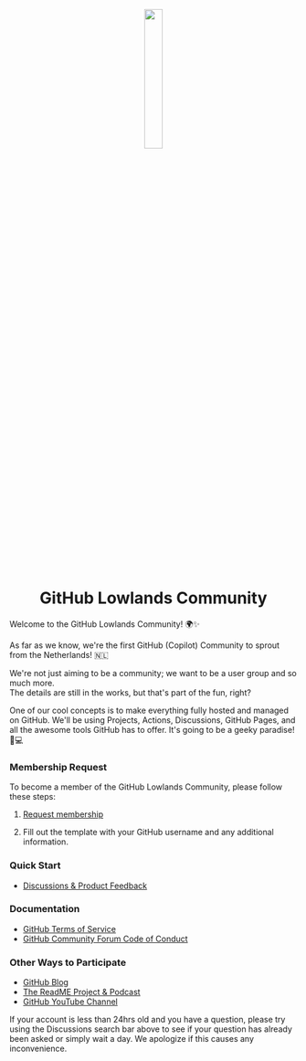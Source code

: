 <p align="center">
  <img style="width: 25%" src="https://github.com/user-attachments/assets/a9ef43a6-51bf-4526-8295-a6c3ca11c016" />
  <h1 align="center">GitHub Lowlands Community</h1>
</p>



Welcome to the GitHub Lowlands Community! 🌍✨  
  
As far as we know, we're the first GitHub (Copilot) Community to sprout from the Netherlands! 🇳🇱

We're not just aiming to be a community; we want to be a user group and so much more.  
The details are still in the works, but that's part of the fun, right?

One of our cool concepts is to make everything fully hosted and managed on GitHub. We'll be using Projects, Actions, Discussions, GitHub Pages, and all the awesome tools GitHub has to offer. It's going to be a geeky paradise! 🚀💻

### Membership Request

To become a member of the GitHub Lowlands Community, please follow these steps:

1. [Request membership](https://github.com/GI-Low/Membership/issues/new/choose)
  
2. Fill out the template with your GitHub username and any additional information.

### Quick Start

* [Discussions & Product Feedback](https://github.com/orgs/gi-low/discussions)
  
### Documentation

* [GitHub Terms of Service](https://docs.github.com/en/site-policy/github-terms/github-terms-of-service)
* [GitHub Community Forum Code of Conduct](https://docs.github.com/en/site-policy/github-terms/github-community-forum-code-of-conduct)

### Other Ways to Participate

* [GitHub Blog](https://github.blog/)
* [The ReadME Project & Podcast](https://github.com/readme)
* [GitHub YouTube Channel](https://www.youtube.com/github)

If your account is less than 24hrs old and you have a question, please try using the Discussions search bar above to see if your question has already been asked or simply wait a day. We apologize if this causes any inconvenience.
